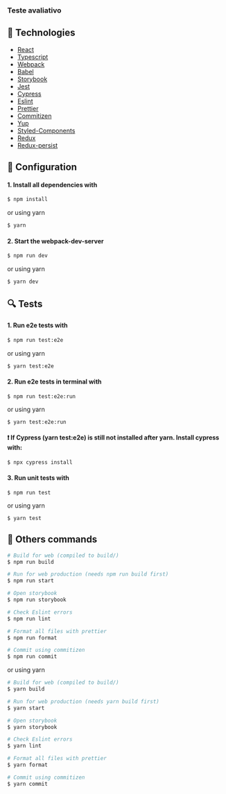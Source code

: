 <h3>Teste avaliativo</h3>

## :rocket: Technologies

- [React](https://reactjs.org)
- [Typescript](https://www.typescriptlang.org/)
- [Webpack](https://webpack.js.org/)
- [Babel](https://babeljs.io/)
- [Storybook](https://storybook.js.org/)
- [Jest](https://jestjs.io/)
- [Cypress](https://www.cypress.io/)
- [Eslint](https://eslint.org/)
- [Prettier](https://prettier.io/)
- [Commitizen](https://github.com/commitizen/cz-cli)
- [Yup](https://github.com/jquense/yup)
- [Styled-Components](https://styled-components.com/)
- [Redux](https://redux.js.org/)
- [Redux-persist](https://github.com/rt2zz/redux-persist)

## :wrench: Configuration

#### 1. Install all dependencies with

```sh
$ npm install
```

or using yarn

```sh
$ yarn
```

#### 2. Start the webpack-dev-server

```sh
$ npm run dev
```

or using yarn

```sh
$ yarn dev
```

## :mag: Tests

#### 1. Run e2e tests with

```sh
$ npm run test:e2e
```

or using yarn

```sh
$ yarn test:e2e
```

#### 2. Run e2e tests in terminal with

```
$ npm run test:e2e:run
```

or using yarn

```
$ yarn test:e2e:run
```

#### :exclamation: If Cypress (yarn test:e2e) is still not installed after yarn. Install cypress with:

```sh
$ npx cypress install
```

#### 3. Run unit tests with

```
$ npm run test
```

or using yarn

```
$ yarn test
```

## :gift: Others commands

```sh
# Build for web (compiled to build/)
$ npm run build

# Run for web production (needs npm run build first)
$ npm run start

# Open storybook
$ npm run storybook

# Check Eslint errors
$ npm run lint

# Format all files with prettier
$ npm run format

# Commit using commitizen
$ npm run commit
```

or using yarn

```sh
# Build for web (compiled to build/)
$ yarn build

# Run for web production (needs yarn build first)
$ yarn start

# Open storybook
$ yarn storybook

# Check Eslint errors
$ yarn lint

# Format all files with prettier
$ yarn format

# Commit using commitizen
$ yarn commit
```
